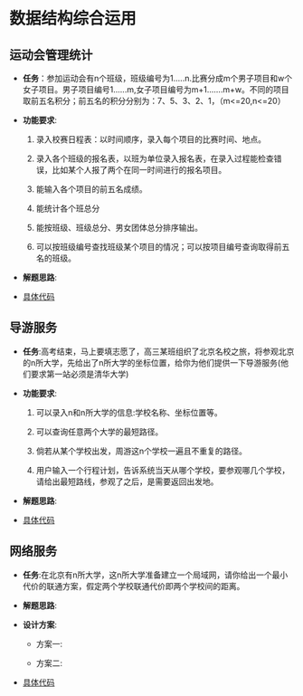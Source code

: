 # 数据结构综合运用 #

## 运动会管理统计 ##

+ **任务**：参加运动会有n个班级，班级编号为1.....n.比赛分成m个男子项目和w个女子项目。男子项目编号1......m,女子项目编号为m+1.......m+w。不同的项目取前五名积分；前五名的积分分别为：7、5、3、2、1，（m<=20,n<=20）

+ **功能要求**:
	1. 录入校赛日程表：以时间顺序，录入每个项目的比赛时间、地点。
	
	2. 录入各个班级的报名表，以班为单位录入报名表，在录入过程能检查错误，比如某个人报了两个在同一时间进行的报名项目。
	
	3. 能输入各个项目的前五名成绩。
	
	4. 能统计各个班总分
	
	5. 能按班级、班级总分、男女团体总分排序输出。
	
	6. 可以按班级编号查找班级某个项目的情况；可以按项目编号查询取得前五名的班级。

+ **解题思路**:

+ [具体代码]()


## 导游服务 ##

+ **任务**:高考结束，马上要填志愿了，高三某班组织了北京名校之旅，将参观北京的n所大学，先给出了n所大学的坐标位置，给你为他们提供一下导游服务(他们要求第一站必须是清华大学)

+ **功能要求**:
	1. 可以录入n和n所大学的信息:学校名称、坐标位置等。
	
	2. 可以查询任意两个大学的最短路径。
	
	3. 倘若从某个学校出发，周游这n个学校一遍且不重复的路径。
	
	4. 用户输入一个行程计划，告诉系统当天从哪个学校，要参观哪几个学校，请给出最短路线，参观了之后，是需要返回出发地。

+ **解题思路**:

+ [具体代码]()


## 网络服务 ##

+ **任务**:在北京有n所大学，这n所大学准备建立一个局域网，请你给出一个最小代价的联通方案，假定两个学校联通代价即两个学校间的距离。

+ **解题思路**:

+ **设计方案**:
	+ 方案一:
	
	+ 方案二:

+ [具体代码]()       